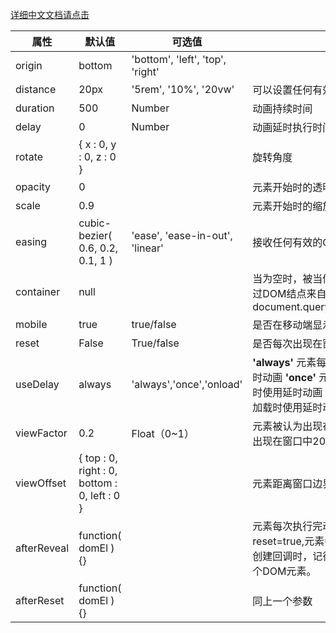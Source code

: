 [详细中文文档请点击](http://www.kancloud.cn/houguang/scrollreveal/111473)

|属性|	默认值|	可选值|	描述|
| ---- | ---- | ---- | ---- |
|origin|	bottom	|'bottom', 'left', 'top', 'right'|	|
|distance|	20px|	'5rem', '10%', '20vw'|	可以设置任何有效的css距离|
|duration	|500|	Number	|动画持续时间|
|delay|	0|	Number|	动画延时执行时间，单位ms|
|rotate	|{ x : 0, y : 0, z : 0 }|	|	旋转角度|
|opacity|	0	||	元素开始时的透明度|
|scale|	0.9	||	元素开始时的缩放比例|
|easing|	cubic-bezier( 0.6, 0.2, 0.1, 1 )|	'ease', 'ease-in-out', 'linear'	|接收任何有效的CSS动画效果|
|container|	null||		当为空时，<html>被当做动画元素的容器。可以通过DOM结点来自定义值，例如：document.querySelector('.fooContainer');|
|mobile	|true|	true/false|	是否在移动端显示动画|
|reset	|False|	True/false|	是否每次出现在窗口中都执行动画|
|useDelay|	always|	'always','once','onload'|	 **'always'** 元素每次出现在窗口中时都使用延时动画  **'once'** 元素仅在第一次出现在窗口中时使用延时动画  **'onload'** 元素只有在第一次加载时使用延时动画|
|viewFactor|	0.2	|Float（0~1）	|元素被认为出现在窗口默认0.2，意思是元素出现在窗口中20%，元素必需是可见的。|
|viewOffset	|{ top : 0, right : 0, bottom : 0, left : 0 }||		元素距离窗口边界的像素值|
|afterReveal|	function( domEl ){}	||	元素每次执行完动画效果后调用。如果reset=true,元素每次完成动画后奖复位。当创建回调时，记得传递执行动画效果的第一个DOM元素。|
|afterReset	|function( domEl ){}||		同上一个参数|
